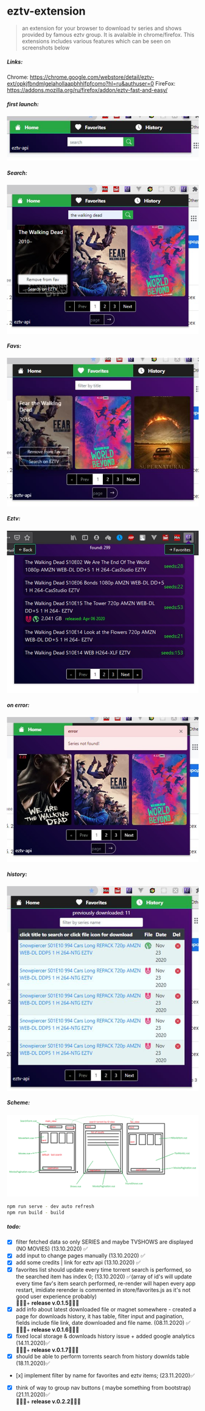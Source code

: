 # eztv-extension
> an extension for your browser to download tv series and shows provided by famous eztv group. It is avalaible in chrome/firefox. This extensions includes various features which can be seen on screenshots below

##### Links:
Chrome: https://chrome.google.com/webstore/detail/eztv-ext/opkjfbndmlgelahollaapbhhlfpfcomo?hl=ru&authuser=0
FireFox: https://addons.mozilla.org/ru/firefox/addon/eztv-fast-and-easy/

##### first launch:
![Alt text](images/ScreenInit.JPG?raw=true "scheme")
##### Search:
![Alt text](images/screen-search.JPG?raw=true "scheme")
##### Favs:
![Alt text](images/screen-favs.JPG?raw=true "scheme")
##### Eztv:
![Alt text](images/Screen-eztv.jpg?raw=true "scheme")
##### on error:
![Alt text](images/Screen-search-wrongjpg.jpg?raw=true "scheme")
##### history:
![Alt text](images/history.JPG?raw=true "scheme")
##### Scheme:
![Alt text](images/scheme.png?raw=true "scheme")
```sh
npm run serve - dev auto refresh
npm run build - build
```

##### todo:

- [x] filter fetched data so only  SERIES and maybe TVSHOWS are displayed (NO MOVIES) (13.10.2020) ✅
- [x] add input to change pages manually (13.10.2020) ✅
- [x] add some credits | link for eztv api (13.10.2020) ✅
- [x] favorites list should update every  time torrent search is performed,  so the searched item has index 0; (13.10.2020) ✅(array of id's will update every time fav's item search performed, re-render will hapen every app restart, imidiate rerender is commented in store/favorites.js as it's not good user experience probably) <br>:cow2::cow2::cow2:+ **release v.0.1.5**:cow2::cow2::cow2:
- [x] add info about latest downloaded file or magnet somewhere - created a page for  downloads history, it has table, filter input and pagination, fields include file link, date downloaded and file name. (08.11.2020) ✅<br>:cow2::cow2::cow2:+ **release v.0.1.6**:cow2::cow2::cow2:
- [x] fixed local storage & downloads  history issue + added google analytics (14.11.2020)✅
<br>:cow2::cow2::cow2:+ **release v.0.1.7**:cow2::cow2::cow2:
- [x] should be able to perform torrents search from history downlds table (18.11.2020)✅
- [х] implement filter by name for favorites and eztv items; (23.11.2020)✅
- [x] think of way to group nav buttons ( maybe something from bootstrap) (21.11.2020)✅
<br>:cow2::cow2::cow2:+ **release v.0.2.2**:cow2::cow2::cow2: